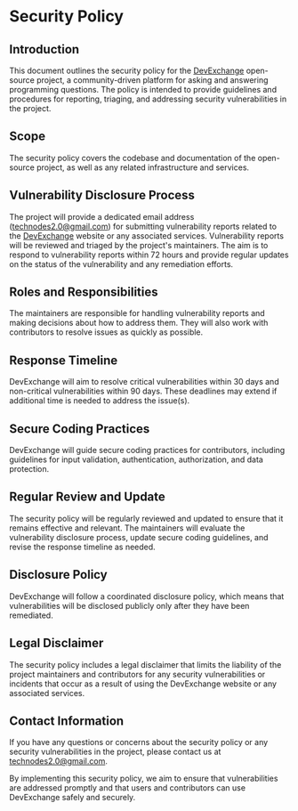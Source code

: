 # Security Policy

## Introduction

This document outlines the security policy for the [DevExchange](https://devexchanges.vercel.app/) open-source project, a community-driven platform for asking and answering programming questions. The policy is intended to provide guidelines and procedures for reporting, triaging, and addressing security vulnerabilities in the project.

## Scope

The security policy covers the codebase and documentation of the open-source project, as well as any related infrastructure and services.

## Vulnerability Disclosure Process

The project will provide a dedicated email address (technodes2.0@gmail.com) for submitting vulnerability reports related to the [DevExchange](https://devexchanges.vercel.app/) website or any associated services. Vulnerability reports will be reviewed and triaged by the project's maintainers. The aim is to respond to vulnerability reports within 72 hours and provide regular updates on the status of the vulnerability and any remediation efforts.

## Roles and Responsibilities

The maintainers are responsible for handling vulnerability reports and making decisions about how to address them. They will also work with contributors to resolve issues as quickly as possible.

## Response Timeline

DevExchange will aim to resolve critical vulnerabilities within 30 days and non-critical vulnerabilities within 90 days. These deadlines may extend if additional time is needed to address the issue(s).

## Secure Coding Practices

DevExchange will guide secure coding practices for contributors, including guidelines for input validation, authentication, authorization, and data protection.

## Regular Review and Update

The security policy will be regularly reviewed and updated to ensure that it remains effective and relevant. The maintainers will evaluate the vulnerability disclosure process, update secure coding guidelines, and revise the response timeline as needed.

## Disclosure Policy

DevExchange will follow a coordinated disclosure policy, which means that vulnerabilities will be disclosed publicly only after they have been remediated.

## Legal Disclaimer

The security policy includes a legal disclaimer that limits the liability of the project maintainers and contributors for any security vulnerabilities or incidents that occur as a result of using the DevExchange website or any associated services.

## Contact Information

If you have any questions or concerns about the security policy or any security vulnerabilities in the project, please contact us at technodes2.0@gmail.com.

By implementing this security policy, we aim to ensure that vulnerabilities are addressed promptly and that users and contributors can use DevExchange safely and securely.
